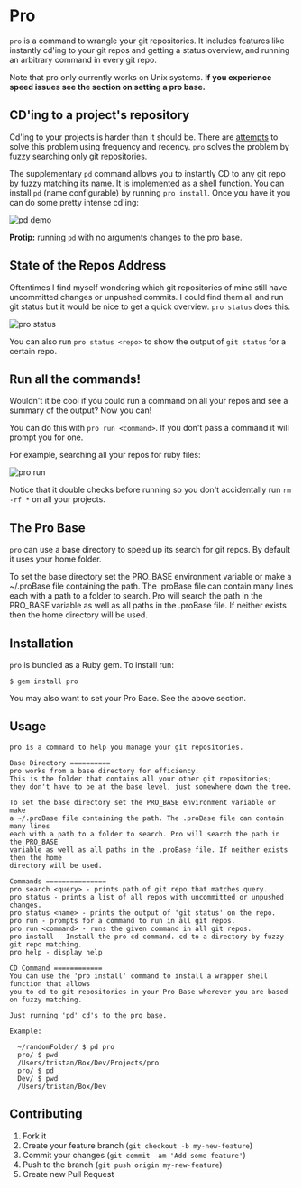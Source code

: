 # Pro

`pro` is a command to wrangle your git repositories.
It includes features like instantly cd'ing to your git repos and getting a
status overview, and running an arbitrary command in every git repo.

Note that pro only currently works on Unix systems. **If you experience speed issues
see the section on setting a pro base.**

## CD'ing to a project's repository

Cd'ing to your projects is harder than it should be.
There are [attempts](https://github.com/rupa/z) to solve this
problem using frequency and recency.
`pro` solves the problem by fuzzy searching only git repositories.

The supplementary `pd` command allows you to instantly CD to any git repo by
fuzzy matching its name. It is implemented as a shell function.
You can install `pd` (name configurable) by running `pro install`.
Once you have it you can do some pretty intense cd'ing:

![pd demo](http://thume.ca/assets/postassets/pro/pd_screen.png)

**Protip:** running `pd` with no arguments changes to the pro base.

## State of the Repos Address

Oftentimes I find myself wondering which git repositories of mine still have
uncommitted changes or unpushed commits. I could find them all and run git
status but it would be nice to get a quick overview. `pro status` does this.

![pro status](http://thume.ca/assets/postassets/pro/pro_status.png)

You can also run `pro status <repo>` to show the output of `git status` for a
certain repo.

## Run all the commands!

Wouldn't it be cool if you could run a command on all your repos and see a
summary of the output? Now you can!

You can do this with `pro run <command>`. If you don't pass a command it will
prompt you for one.

For example, searching all your repos for ruby files:

![pro run](http://thume.ca/assets/postassets/pro/pro_run.png)

Notice that it double checks before running so you don't accidentally run
`rm -rf *` on all your projects.

## The Pro Base

`pro` can use a base directory to speed up its search for git repos. By default it
uses your home folder.

To set the base directory set the PRO_BASE environment variable or make
a ~/.proBase file containing the path. The .proBase file can contain many lines
each with a path to a folder to search. Pro will search the path in the PRO_BASE
variable as well as all paths in the .proBase file. If neither exists then the home
directory will be used.

## Installation

`pro` is bundled as a Ruby gem. To install run:

    $ gem install pro

You may also want to set your Pro Base. See the above section.

## Usage

    pro is a command to help you manage your git repositories.

    Base Directory ==========
    pro works from a base directory for efficiency.
    This is the folder that contains all your other git repositories;
    they don't have to be at the base level, just somewhere down the tree.

    To set the base directory set the PRO_BASE environment variable or make
    a ~/.proBase file containing the path. The .proBase file can contain many lines
    each with a path to a folder to search. Pro will search the path in the PRO_BASE
    variable as well as all paths in the .proBase file. If neither exists then the home
    directory will be used.

    Commands ===============
    pro search <query> - prints path of git repo that matches query.
    pro status - prints a list of all repos with uncommitted or unpushed changes.
    pro status <name> - prints the output of 'git status' on the repo.
    pro run - prompts for a command to run in all git repos.
    pro run <command> - runs the given command in all git repos.
    pro install - Install the pro cd command. cd to a directory by fuzzy git repo matching.
    pro help - display help

    CD Command ============
    You can use the 'pro install' command to install a wrapper shell function that allows
    you to cd to git repositories in your Pro Base wherever you are based on fuzzy matching.

    Just running 'pd' cd's to the pro base.

    Example:

      ~/randomFolder/ $ pd pro
      pro/ $ pwd
      /Users/tristan/Box/Dev/Projects/pro
      pro/ $ pd
      Dev/ $ pwd
      /Users/tristan/Box/Dev

## Contributing

1. Fork it
2. Create your feature branch (`git checkout -b my-new-feature`)
3. Commit your changes (`git commit -am 'Add some feature'`)
4. Push to the branch (`git push origin my-new-feature`)
5. Create new Pull Request
